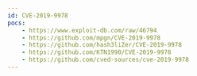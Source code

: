 ```yaml
---
id: CVE-2019-9978
pocs:
    - https://www.exploit-db.com/raw/46794
    - https://github.com/mpgn/CVE-2019-9978
    - https://github.com/hash3liZer/CVE-2019-9978
    - https://github.com/KTN1990/CVE-2019-9978
    - https://github.com/cved-sources/cve-2019-9978
---
```

